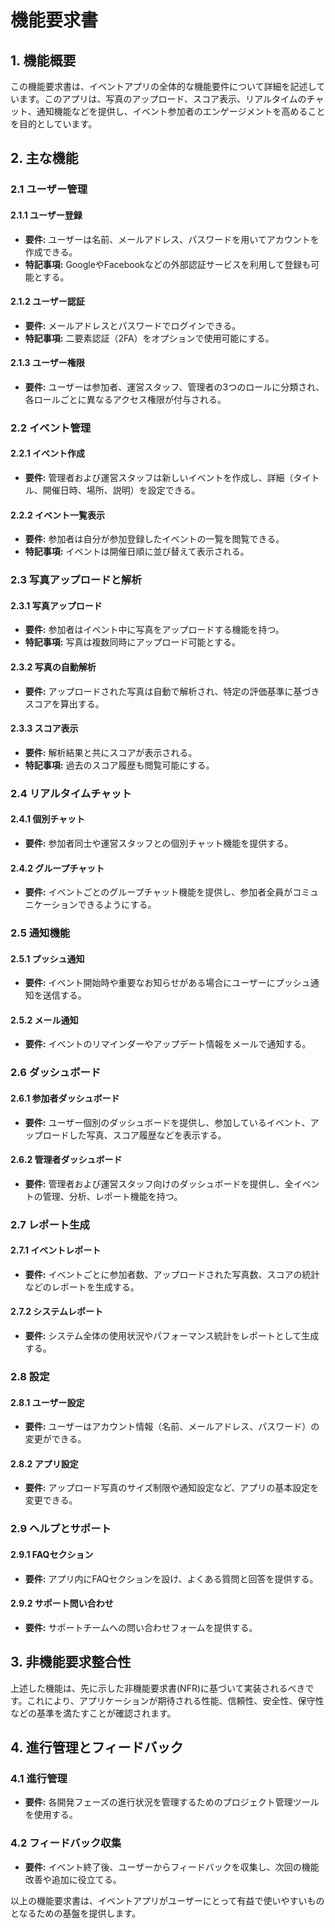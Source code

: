 # 機能要求書

## 1. 機能概要
この機能要求書は、イベントアプリの全体的な機能要件について詳細を記述しています。このアプリは、写真のアップロード、スコア表示、リアルタイムのチャット、通知機能などを提供し、イベント参加者のエンゲージメントを高めることを目的としています。

## 2. 主な機能

### 2.1 ユーザー管理

#### 2.1.1 ユーザー登録
- **要件:** ユーザーは名前、メールアドレス、パスワードを用いてアカウントを作成できる。
- **特記事項:** GoogleやFacebookなどの外部認証サービスを利用して登録も可能とする。

#### 2.1.2 ユーザー認証
- **要件:** メールアドレスとパスワードでログインできる。
- **特記事項:** 二要素認証（2FA）をオプションで使用可能にする。

#### 2.1.3 ユーザー権限
- **要件:** ユーザーは参加者、運営スタッフ、管理者の3つのロールに分類され、各ロールごとに異なるアクセス権限が付与される。

### 2.2 イベント管理

#### 2.2.1 イベント作成
- **要件:** 管理者および運営スタッフは新しいイベントを作成し、詳細（タイトル、開催日時、場所、説明）を設定できる。

#### 2.2.2 イベント一覧表示
- **要件:** 参加者は自分が参加登録したイベントの一覧を閲覧できる。
- **特記事項:** イベントは開催日順に並び替えて表示される。

### 2.3 写真アップロードと解析

#### 2.3.1 写真アップロード
- **要件:** 参加者はイベント中に写真をアップロードする機能を持つ。
- **特記事項:** 写真は複数同時にアップロード可能とする。

#### 2.3.2 写真の自動解析
- **要件:** アップロードされた写真は自動で解析され、特定の評価基準に基づきスコアを算出する。

#### 2.3.3 スコア表示
- **要件:** 解析結果と共にスコアが表示される。
- **特記事項:** 過去のスコア履歴も閲覧可能にする。

### 2.4 リアルタイムチャット

#### 2.4.1 個別チャット
- **要件:** 参加者同士や運営スタッフとの個別チャット機能を提供する。

#### 2.4.2 グループチャット
- **要件:** イベントごとのグループチャット機能を提供し、参加者全員がコミュニケーションできるようにする。

### 2.5 通知機能

#### 2.5.1 プッシュ通知
- **要件:** イベント開始時や重要なお知らせがある場合にユーザーにプッシュ通知を送信する。

#### 2.5.2 メール通知
- **要件:** イベントのリマインダーやアップデート情報をメールで通知する。

### 2.6 ダッシュボード

#### 2.6.1 参加者ダッシュボード
- **要件:** ユーザー個別のダッシュボードを提供し、参加しているイベント、アップロードした写真、スコア履歴などを表示する。

#### 2.6.2 管理者ダッシュボード
- **要件:** 管理者および運営スタッフ向けのダッシュボードを提供し、全イベントの管理、分析、レポート機能を持つ。

### 2.7 レポート生成

#### 2.7.1 イベントレポート
- **要件:** イベントごとに参加者数、アップロードされた写真数、スコアの統計などのレポートを生成する。

#### 2.7.2 システムレポート
- **要件:** システム全体の使用状況やパフォーマンス統計をレポートとして生成する。

### 2.8 設定

#### 2.8.1 ユーザー設定
- **要件:** ユーザーはアカウント情報（名前、メールアドレス、パスワード）の変更ができる。

#### 2.8.2 アプリ設定
- **要件:** アップロード写真のサイズ制限や通知設定など、アプリの基本設定を変更できる。

### 2.9 ヘルプとサポート

#### 2.9.1 FAQセクション
- **要件:** アプリ内にFAQセクションを設け、よくある質問と回答を提供する。

#### 2.9.2 サポート問い合わせ
- **要件:** サポートチームへの問い合わせフォームを提供する。

## 3. 非機能要求整合性
上述した機能は、先に示した非機能要求書(NFR)に基づいて実装されるべきです。これにより、アプリケーションが期待される性能、信頼性、安全性、保守性などの基準を満たすことが確認されます。

## 4. 進行管理とフィードバック

### 4.1 進行管理
- **要件:** 各開発フェーズの進行状況を管理するためのプロジェクト管理ツールを使用する。

### 4.2 フィードバック収集
- **要件:** イベント終了後、ユーザーからフィードバックを収集し、次回の機能改善や追加に役立てる。

以上の機能要求書は、イベントアプリがユーザーにとって有益で使いやすいものとなるための基盤を提供します。